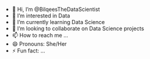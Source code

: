 - 👋 Hi, I’m @BilqeesTheDataScientist
- 👀 I’m interested in Data
- 🌱 I’m currently learning Data Science
- 💞️ I’m looking to collaborate on Data Science projects
- 📫 How to reach me ...
- 😄 Pronouns: She/Her
- ⚡ Fun fact: ...

<!---
BilqeesTheDataScientist/BilqeesTheDataScientist is a ✨ special ✨ repository because its `README.md` (this file) appears on your GitHub profile.
You can click the Preview link to take a look at your changes.
--->
